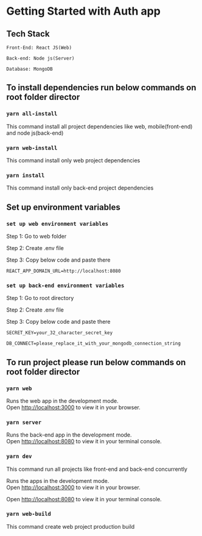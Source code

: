 # Getting Started with Auth app
## Tech Stack

`
Front-End: React JS(Web)
`

`
Back-end: Node js(Server)
`

`
Database: MongoDB
`



## To install dependencies run below commands on root folder director

### `yarn all-install`

This command install all project dependencies like web, mobile(front-end) and node js(back-end)

### `yarn web-install`

This command install only web project dependencies

### `yarn install`

This command install only back-end project dependencies

## Set up environment variables

### `set up web environment variables`
Step 1: Go to web folder 

Step 2: Create .env file

Step 3: Copy below code and paste there

`
REACT_APP_DOMAIN_URL=http://localhost:8080
`

### `set up back-end environment variables`
Step 1: Go to root directory 

Step 2: Create .env file

Step 3: Copy below code and paste there

`
SECRET_KEY=your_32_character_secret_key
`

`
DB_CONNECT=please_replace_it_with_your_mongodb_connection_string
`



## To run project please run below commands on root folder director

### `yarn web`

Runs the web app in the development mode.\
Open [http://localhost:3000](http://localhost:3000) to view it in your browser.

### `yarn server`

Runs the back-end app in the development mode.\
Open [http://localhost:8080](http://localhost:8080) to view it in your terminal console.

### `yarn dev`

This command run all projects like front-end and back-end concurrently

Runs the apps in the development mode.\
Open [http://localhost:3000](http://localhost:3000) to view it in your browser.

Open [http://localhost:8080](http://localhost:8080) to view it in your terminal console.

### `yarn web-build`

This command create web project production build
